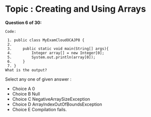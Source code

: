 Topic : Creating and Using Arrays
=================================
**Question 6 of 30:**
```
Code: 

 1. public class MyExamCloudOCAJP8 {
 2. 
 3.     public static void main(String[] args){
 4.         Integer array[] = new Integer[0]; 
 5.         System.out.println(array[0]); 
 6.     }
 7. } 
What is the output? 

```

Select any one of given answer :
- Choice A 0
- Choice B Null
- Choice C NegativeArraySizeException
- Choice D ArrayIndexOutOfBoundsException
- Choice E Compilation fails.

